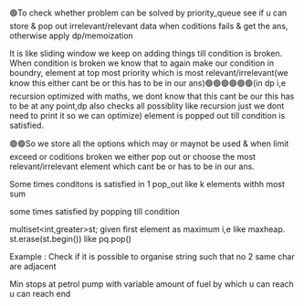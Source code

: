 🟢To check whether problem can be solved by priority_queue see if u can store & pop out irrelevant/relevant data when coditions fails & get the ans, otherwise apply dp/memoization

It is like sliding window we keep on adding things till condition is broken. When condition is broken we know that to again make our condition in boundry, element at top most priority which is most relevant/irrelevant(we know this either cant be or this has to be in our ans)🟢🟢🟢🟢🟢🟢(in dp i,e recursion optimized with maths, we dont know that this cant be our this has to be at any point,dp also checks all possiblity like recursion just we dont need to print it so we can optimize) element is popped out till condition is satisfied.

🟢🟢So we store all the options which may or maynot be used & when limit exceed or coditions broken we either pop out or choose the most relevant/irrelevant element which cant be or has to be in our ans.

Some times conditons is satisfied in 1 pop_out like k elements withh most sum 

some times satisfied by popping till condition

multiset<int,greater<int>>st; given first element as maximum i,e like maxheap.     st.erase(st.begin())  like pq.pop()


Example : Check if it is possible to organise string such that no 2 same char are adjacent

Min stops at petrol pump with variable amount of fuel by which u can reach u can reach end 
